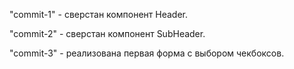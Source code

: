 "commit-1" - сверстан компонент Header.

"commit-2" - сверстан компонент SubHeader.

"commit-3" - реализована первая форма с выбором чекбоксов.